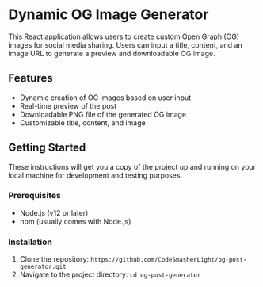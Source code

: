 # Dynamic OG Image Generator

This React application allows users to create custom Open Graph (OG) images for social media sharing. Users can input a title, content, and an image URL to generate a preview and downloadable OG image.

## Features

- Dynamic creation of OG images based on user input
- Real-time preview of the post
- Downloadable PNG file of the generated OG image
- Customizable title, content, and image

## Getting Started

These instructions will get you a copy of the project up and running on your local machine for development and testing purposes.

### Prerequisites

- Node.js (v12 or later)
- npm (usually comes with Node.js)

### Installation

1. Clone the repository: `https://github.com/CodeSmasherLight/og-post-generator.git`
2. Navigate to the project directory: `cd og-post-generator`
